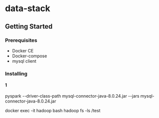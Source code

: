 # data-stack

## Getting Started

### Prerequisites

- Docker CE
- Docker-compose
- mysql client

### Installing

#### 1

pyspark --driver-class-path mysql-connector-java-8.0.24.jar --jars mysql-connector-java-8.0.24.jar

docker exec -it hadoop bash
hadoop fs -ls /test
